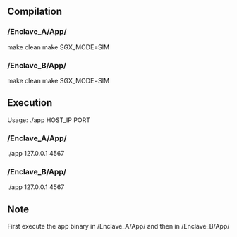 ## Compilation

### /Enclave_A/App/

make clean
make SGX_MODE=SIM

### /Enclave_B/App/

make clean
make SGX_MODE=SIM

## Execution

Usage: ./app HOST_IP PORT

### /Enclave_A/App/

./app 127.0.0.1 4567

### /Enclave_B/App/

./app 127.0.0.1 4567

## Note

First execute the app binary in /Enclave_A/App/ and then in /Enclave_B/App/
